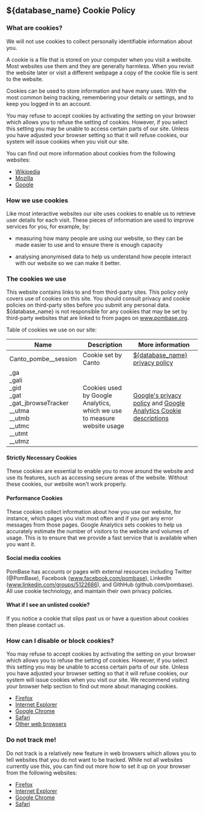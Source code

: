 ## ${database_name} Cookie Policy

### What are cookies?

We will not use cookies to collect personally identifiable information
about you.
 
A cookie is a file that is stored on your computer when you visit a
website. Most websites use them and they are generally harmless. When
you revisit the website later or visit a different webpage a copy of
the cookie file is sent to the website.
 
Cookies can be used to store information and have many uses. With the
most common being tracking, remembering your details or settings, and
to keep you logged in to an account.

You may refuse to accept cookies by activating the setting on your
browser which allows you to refuse the setting of cookies. However, if
you select this setting you may be unable to access certain parts of
our site. Unless you have adjusted your browser setting so that it
will refuse cookies, our system will issue cookies when you visit our
site.

You can find out more information about cookies from the following websites:

- [Wikipedia](https://en.wikipedia.org/wiki/HTTP_cookie)
- [Mozilla](https://support.mozilla.org/en-US/kb/delete-cookies-remove-info-websites-stored)
- [Google](https://policies.google.com/technologies/cookies?hl=en&gl=uk)

### How we use cookies

Like most interactive websites our site uses cookies to enable us to
retrieve user details for each visit. These pieces of information are
used to improve services for you, for example, by:

- measuring how many people are using our website, so they can be made
  easier to use and to ensure there is enough capacity

- analysing anonymised data to help us understand how people interact
  with our website so we can make it better.

### The cookies we use

This website contains links to and from third-party sites. This policy only covers use of cookies on this site. You should consult privacy and cookie policies on third-party sites before you submit any personal data. ${database_name} is not responsible for any cookies that may be set by third-party websites that are linked to from pages on www.pombase.org.

Table of cookies we use on our site:

|Name|Description|More information|
|----|-----------|----------------|
|Canto_pombe__session|Cookie set by Canto|[${database_name} privacy policy](about/privacy-policy)|
|_ga<br>_gali<br>_gid<br>_gat<br>_gat_jbrowseTracker<br>__utma<br>__utmb<br>__utmc<br>__utmt<br>__utmz|Cookies used by Google Analytics, which we use to measure website usage|[Google's privacy policy](http://www.google.com/policies/privacy/) and [Google Analytics Cookie descriptions](https://developers.google.com/analytics/devguides/collection/analyticsjs/cookie-usage)|

#### Strictly Necessary Cookies

These cookies are essential to enable you to move around the website
and use its features, such as accessing secure areas of the
website. Without these cookies, our website won't work properly.

#### Performance Cookies
These cookies collect information about how you use our website, for
instance, which pages you visit most often and if you get any error
messages from those pages. Google Analytics sets cookies to help us
accurately estimate the number of visitors to the website and volumes
of usage. This is to ensure that we provide a fast service that is
available when you want it.

#### Social media cookies
PomBase has accounts or pages with external resources including
Twitter (@PomBase), Facebook (www.facebook.com/pombase), LinkedIn
(www.linkedin.com/groups/5122686), and GithHub
(github.com/pombase). All use cookie technology, and maintain their
own privacy policies.

#### What if I see an unlisted cookie?
If you notice a cookie that slips past us or have a question about
cookies then please contact us.

### How can I disable or block cookies?

You may refuse to accept cookies by activating the setting on your
browser which allows you to refuse the setting of cookies. However, if
you select this setting you may be unable to access certain parts of
our site. Unless you have adjusted your browser setting so that it
will refuse cookies, our system will issue cookies when you visit our
site. We recommend visiting your browser help section to find out more
about managing cookies.

- [Firefox](http://support.mozilla.org/en-US/kb/Enabling%20and%20disabling%20cookies)
- [Internet Explorer](http://windows.microsoft.com/en-US/internet-explorer/help)
- [Google Chrome](https://support.google.com/chrome/bin/answer.py?hl=en&answer=95647&p=cpn_cookies)
- [Safari](https://support.apple.com/en-gb/guide/safari/manage-cookies-and-website-data-sfri11471/mac)
- [Other web browsers](http://www.aboutcookies.org/Default.aspx?page=2)

### Do not track me!

Do not track is a relatively new feature in web browsers which allows
you to tell websites that you do not want to be tracked. While not all
websites currently use this, you can find out more how to set it up on
your browser from the following websites:

- [Firefox](https://support.mozilla.org/en-US/kb/how-do-i-turn-do-not-track-feature)
- [Internet Explorer](http://windows.microsoft.com/en-US/internet-explorer/help)
- [Google Chrome](https://support.google.com/chrome/answer/114836?hl=en&ref_topic=7437824)
- [Safari](https://support.apple.com/en-gb/guide/safari/prevent-tracking-sfri40732/mac)
